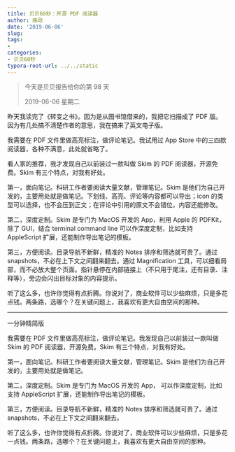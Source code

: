 ```yaml
---
title: 贝贝60秒：开源 PDF 阅读器
author: 曲政
date: '2019-06-06'
slug: 
tags:
- 
categories:
- 贝贝60秒
typora-root-url: ../../static
---
```


>   今天是贝贝报告给你的第 98 天 
>
>   2019-06-06 星期二

昨天我读完了《转变之书》。因为是从图书馆借来的，我把它扫描成了 PDF 版。因为有几处搞不清楚作者的意思，我在搞来了英文电子版。 

我需要在 PDF 文件里做高亮标注，做评论笔记。我试用过 App Store 中的三四款阅读器，各种不满意，此处就省略了。 

看人家的推荐，我才发现自己以前装过一款叫做 Skim 的 PDF 阅读器，开源免费。Skim 有三个特点，对我有好处。 

第一，面向笔记。科研工作者要阅读大量文献，管理笔记。Skim 是他们为自己开发的，主要用处就是做笔记。下划线、高亮、评论等内容都可以导出；icon 的类型可以选择，也不会压到正文；在评论中引用的原文不会错位，内容还能修改。 

第二，深度定制。Skim 是专门为 MacOS 开发的 App，利用 Apple 的 PDFKit，除了 GUI，结合 terminal command line 可以作深度定制，比如支持 AppleScript 扩展，还能制作导出笔记的模板。 

第三，方便阅读。目录导航不新鲜，精准的 Notes 排序和筛选就可贵了。通过 snapshots，不必在上下文之间翻来翻去。通过 Magnification 工具，可以细看局部，而不必放大整个页面。指针悬停在内部链接上（不只用于尾注，还有目录、注释等），旁边会闪出目标对象的内容提示。 

听了这么多，也许你觉得有点折腾。你说对了，商业软件可以少些麻烦，只是多花点钱。两条路，选哪个？在关键问题上，我喜欢有更大自由空间的那种。 

------

一分钟精简版

我需要在 PDF 文件里做高亮标注，做评论笔记。我发现自己以前装过一款叫做 Skim 的 PDF 阅读器，开源免费。Skim 有三个特点，对我有好处。 

第一，面向笔记。科研工作者要阅读大量文献，管理笔记。Skim 是他们为自己开发的，主要用处就是做笔记。

第二，深度定制。Skim 是专门为 MacOS 开发的 App， 可以作深度定制，比如支持 AppleScript 扩展，还能制作导出笔记的模板。 

第三，方便阅读。目录导航不新鲜，精准的 Notes 排序和筛选就可贵了。通过 snapshots，不必在上下文之间翻来翻去。

听了这么多，也许你觉得有点折腾。你说对了，商业软件可以少些麻烦，只是多花一点钱。两条路，选哪个？在关键问题上，我喜欢有更大自由空间的那种。 